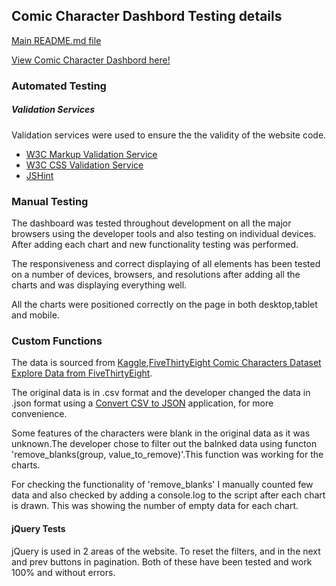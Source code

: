 ## Comic Character Dashbord Testing details

[Main README.md file](https://github.com/stephyraju/comic-character-dashboard/blob/master/README.md)

[View Comic Character Dashbord here!](https://stephyraju.github.io/comic-character-dashboard/)



### Automated Testing

##### Validation Services

 Validation services were used to ensure the the validity of the website code.

- [W3C Markup Validation Service](https://validator.w3.org/)
- [W3C CSS Validation Service](https://jigsaw.w3.org/css-validator/)
- [JSHint](https://jshint.com/)


### Manual Testing
The dashboard was tested throughout development on all the major browsers using the developer tools and also testing on individual devices. 
After adding each chart and new functionality testing was performed.

The responsiveness and correct displaying of all elements has been tested on a number of devices, browsers, and resolutions after adding all the charts and was displaying everything well.

All the charts were positioned correctly on the page in both desktop,tablet and mobile.
    
### Custom Functions
    
The data is sourced from [Kaggle](https://www.kaggle.com/explore-projects),[FiveThirtyEight Comic Characters Dataset
Explore Data from FiveThirtyEight](https://www.kaggle.com/fivethirtyeight/fivethirtyeight-comic-characters-dataset).
    
The original data is in .csv format and the developer changed the data in .json format using a [Convert CSV to JSON](http://www.convertcsv.com/csv-to-json.htm) application,
for more convenience.
    
Some features of the characters were blank in the original data as it was unknown.The developer chose to filter out the balnked data
using functon 'remove_blanks(group, value_to_remove)'.This function was working for the charts.
    
For checking the functionality of 'remove_blanks' I manually counted few data and also checked by adding a console.log to the script after each chart is drawn.
This was showing the number of empty data for each chart.
    
    
#### jQuery Tests

jQuery is used in 2 areas of the website. To reset the filters, and in the next and prev buttons in pagination. 
Both of these have been tested and work 100% and without errors.
    
    
    

